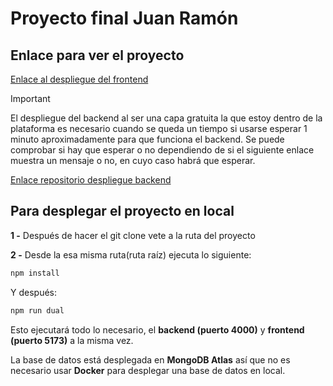 # Proyecto final Juan Ramón

## Enlace para ver el proyecto

[Enlace al despliegue del frontend](https://task-master-3q3ne1zqx-juanrabaros-projects.vercel.app/)

> [!IMPORTANT]
> El despliegue del backend al ser una capa gratuita la que estoy dentro de la plataforma es necesario cuando se queda un tiempo si usarse esperar 1 minuto aproximadamente para que funciona el backend. Se puede comprobar si hay que esperar o no dependiendo de si el siguiente enlace muestra un mensaje o no, en cuyo caso habrá que esperar.

[Enlace repositorio despliegue backend](https://github.com/juanrabaro/despliegue_proyec_final_juan_ramon.git)

## Para desplegar el proyecto en local

**1 -** Después de hacer el git clone vete a la ruta del proyecto

**2 -** Desde la esa misma ruta(ruta raíz) ejecuta lo siguiente:

```javascript
npm install
```

Y después:

```javascript
npm run dual
```

Esto ejecutará todo lo necesario, el **backend (puerto 4000)** y **frontend (puerto 5173)** a la misma vez.

La base de datos está desplegada en **MongoDB Atlas** así que no es necesario usar **Docker** para desplegar una base de datos en local.
